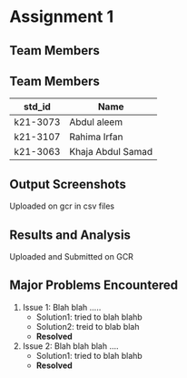 # Assignment 1
## Team Members

## Team Members
|std_id|Name|
|--------|-|
|k21-3073|Abdul aleem |
|k21-3107|Rahima Irfan|
|k21-3063|Khaja Abdul Samad |

## Output Screenshots
Uploaded on gcr in csv files
## Results and Analysis
Uploaded and Submitted on GCR
## Major Problems Encountered
1. Issue 1: Blah blah .....
    - Solution1: tried to blah blahb
    - Solution2: treid to blab blah
    - **Resolved**
3. Issue 2: Blah blah blah ....
    - Solution1: tried to blah blahb
    - **Resolved**
